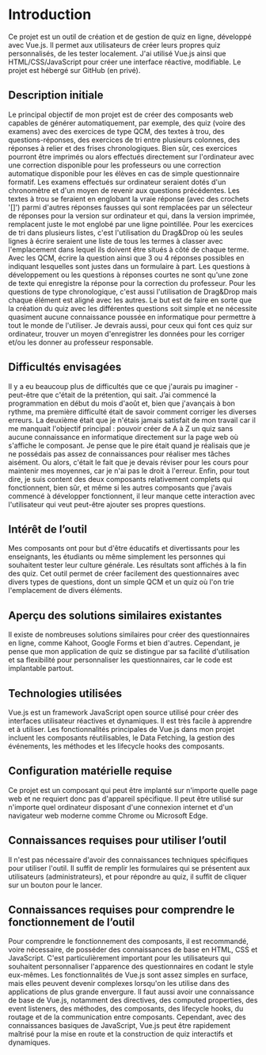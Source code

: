 # Introduction

Ce projet est un outil de création et de gestion de quiz en ligne, développé avec Vue.js. Il permet aux utilisateurs de créer leurs propres quiz personnalisés, de les tester localement. J'ai utilisé Vue.js ainsi que HTML/CSS/JavaScript pour créer une interface réactive, modifiable. Le projet est hébergé sur GitHub (en privé).

## Description initiale

Le principal objectif de mon projet est de créer des composants web capables de générer automatiquement, par exemple, des quiz (voire des examens) avec des exercices de type QCM, des textes à trou, des questions-réponses, des exercices de tri entre plusieurs colonnes, des réponses à relier et des frises chronologiques. Bien sûr, ces exercices pourront être imprimés ou alors effectués directement sur l'ordinateur avec une correction disponible pour les professeurs ou une correction automatique disponible pour les élèves en cas de simple questionnaire formatif. Les examens effectués sur ordinateur seraient dotés d'un chronomètre et d'un moyen de revenir aux questions précédentes. Les textes à trou se feraient en englobant la vraie réponse (avec des crochets '[]') parmi d'autres réponses fausses qui sont remplacées par un sélecteur de réponses pour la version sur ordinateur et qui, dans la version imprimée, remplacent juste le mot englobé par une ligne pointillée. Pour les exercices de tri dans plusieurs listes, c'est l'utilisation du Drag&Drop où les seules lignes à écrire seraient une liste de tous les termes à classer avec l'emplacement dans lequel ils doivent être situés à côté de chaque terme. Avec les QCM, écrire la question ainsi que 3 ou 4 réponses possibles en indiquant lesquelles sont justes dans un formulaire à part. Les questions à développement ou les questions à réponses courtes ne sont qu'une zone de texte qui enregistre la réponse pour la correction du professeur. Pour les questions de type chronologique, c'est aussi l'utilisation de Drag&Drop mais chaque élément est aligné avec les autres. Le but est de faire en sorte que la création du quiz avec les différentes questions soit simple et ne nécessite quasiment aucune connaissance poussée en informatique pour permettre à tout le monde de l'utiliser. Je devrais aussi, pour ceux qui font ces quiz sur ordinateur, trouver un moyen d'enregistrer les données pour les corriger et/ou les donner au professeur responsable.

## Difficultés envisagées

Il y a eu beaucoup plus de difficultés que ce que j'aurais pu imaginer - peut-être que c'était de la prétention, qui sait. J’ai commencé la programmation en début du mois d'août et, bien que j'avançais à bon rythme, ma première difficulté était de savoir comment corriger les diverses erreurs. La deuxième était que je n'étais jamais satisfait de mon travail car il me manquait l'objectif principal : pouvoir créer de A à Z un quiz sans aucune connaissance en informatique directement sur la page web où s'affiche le composant.
Je pense que le pire était quand je réalisais que je ne possédais pas assez de connaissances pour réaliser mes tâches aisément. Ou alors, c'était le fait que je devais réviser pour les cours pour maintenir mes moyennes, car je n'ai pas le droit à l'erreur.
Enfin, pour tout dire, je suis content des deux composants relativement complets qui fonctionnent, bien sûr, et même si les autres composants que j'avais commencé à développer fonctionnent, il leur manque cette interaction avec l'utilisateur qui veut peut-être ajouter ses propres questions.

## Intérêt de l’outil

Mes composants ont pour but d'être éducatifs et divertissants pour les enseignants, les étudiants ou même simplement les personnes qui souhaitent tester leur culture générale. Les résultats sont affichés à la fin des quiz. Cet outil permet de créer facilement des questionnaires avec divers types de questions, dont un simple QCM et un quiz où l'on trie l'emplacement de divers éléments.

## Aperçu des solutions similaires existantes

Il existe de nombreuses solutions similaires pour créer des questionnaires en ligne, comme Kahoot, Google Forms et bien d'autres. Cependant, je pense que mon application de quiz se distingue par sa facilité d'utilisation et sa flexibilité pour personnaliser les questionnaires, car le code est implantable partout.

## Technologies utilisées

Vue.js est un framework JavaScript open source utilisé pour créer des interfaces utilisateur réactives et dynamiques. Il est très facile à apprendre et à utiliser. Les fonctionnalités principales de Vue.js dans mon projet incluent les composants réutilisables, le Data Fetching, la gestion des événements, les méthodes et les lifecycle hooks des composants.

## Configuration matérielle requise

Ce projet est un composant qui peut être implanté sur n'importe quelle page web et ne requiert donc pas d'appareil spécifique. Il peut être utilisé sur n'importe quel ordinateur disposant d'une connexion internet et d'un navigateur web moderne comme Chrome ou Microsoft Edge.

## Connaissances requises pour utiliser l’outil

Il n'est pas nécessaire d'avoir des connaissances techniques spécifiques pour utiliser l'outil. Il suffit de remplir les formulaires qui se présentent aux utilisateurs (administrateurs), et pour répondre au quiz, il suffit de cliquer sur un bouton pour le lancer.

## Connaissances requises pour comprendre le fonctionnement de l’outil

Pour comprendre le fonctionnement des composants, il est recommandé, voire nécessaire, de posséder des connaissances de base en HTML, CSS et JavaScript. C'est particulièrement important pour les utilisateurs qui souhaitent personnaliser l'apparence des questionnaires en codant le style eux-mêmes. Les fonctionnalités de Vue.js sont assez simples en surface, mais elles peuvent devenir complexes lorsqu'on les utilise dans des applications de plus grande envergure. Il faut aussi avoir une connaissance de base de Vue.js, notamment des directives, des computed properties, des event listeners, des méthodes, des composants, des lifecycle hooks, du routage et de la communication entre composants. Cependant, avec des connaissances basiques de JavaScript, Vue.js peut être rapidement maîtrisé pour la mise en route et la construction de quiz interactifs et dynamiques.